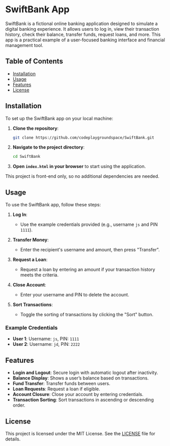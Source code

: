 # SwiftBank App

SwiftBank is a fictional online banking application designed to simulate a digital banking experience. It allows users to log in, view their transaction history, check their balance, transfer funds, request loans, and more. This app is a practical example of a user-focused banking interface and financial management tool.

## Table of Contents

- [Installation](#installation)
- [Usage](#usage)
- [Features](#features)
- [License](#license)

## Installation

To set up the SwiftBank app on your local machine:

1. **Clone the repository**:

   ```bash
   git clone https://github.com/codeplaygroundspace/SwiftBank.git
   ```

2. **Navigate to the project directory**:

   ```bash
   cd SwiftBank
   ```

3. **Open `index.html` in your browser** to start using the application.

This project is front-end only, so no additional dependencies are needed.

## Usage

To use the SwiftBank app, follow these steps:

1. **Log In**:
   - Use the example credentials provided (e.g., username `js` and PIN `1111`).
2. **Transfer Money**:
   - Enter the recipient's username and amount, then press "Transfer".
3. **Request a Loan**:

   - Request a loan by entering an amount if your transaction history meets the criteria.

4. **Close Account**:

   - Enter your username and PIN to delete the account.

5. **Sort Transactions**:
   - Toggle the sorting of transactions by clicking the "Sort" button.

### Example Credentials

- **User 1**: Username: `js`, PIN: `1111`
- **User 2**: Username: `jd`, PIN: `2222`

## Features

- **Login and Logout**: Secure login with automatic logout after inactivity.
- **Balance Display**: Shows a user’s balance based on transactions.
- **Fund Transfer**: Transfer funds between users.
- **Loan Requests**: Request a loan if eligible.
- **Account Closure**: Close your account by entering credentials.
- **Transaction Sorting**: Sort transactions in ascending or descending order.

## License

This project is licensed under the MIT License. See the [LICENSE](LICENSE) file for details.
